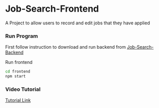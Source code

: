 # Job-Search-Frontend

A Project to allow users to record and edit jobs that they have applied 

### Run Program
First follow instruction to download and run backend from 
[Job-Search-Backend](https://github.com/mij88/Job-Search-Backend)

Run frontend
```bash
cd frontend
npm start
```

### Video Tutorial
[Tutorial Link](https://github.com/mij88/Job-Search-Backend/assets/156357908/5d9d421a-1489-4d3b-b58a-4d1963cd2ac9)


